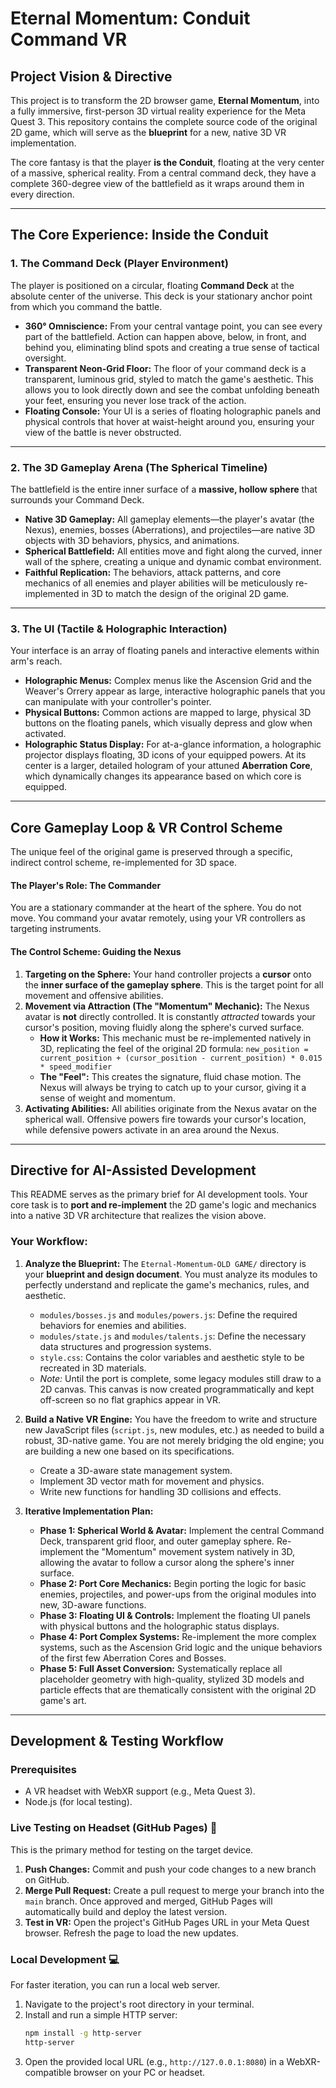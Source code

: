 # Eternal Momentum: Conduit Command VR

## Project Vision & Directive

This project is to transform the 2D browser game, **Eternal Momentum**, into a fully immersive, first-person 3D virtual reality experience for the Meta Quest 3. This repository contains the complete source code of the original 2D game, which will serve as the **blueprint** for a new, native 3D VR implementation.

The core fantasy is that the player **is the Conduit**, floating at the very center of a massive, spherical reality. From a central command deck, they have a complete 360-degree view of the battlefield as it wraps around them in every direction.

---
## The Core Experience: Inside the Conduit

### 1. The Command Deck (Player Environment)

The player is positioned on a circular, floating **Command Deck** at the absolute center of the universe. This deck is your stationary anchor point from which you command the battle.

* **360° Omniscience:** From your central vantage point, you can see every part of the battlefield. Action can happen above, below, in front, and behind you, eliminating blind spots and creating a true sense of tactical oversight.
* **Transparent Neon-Grid Floor:** The floor of your command deck is a transparent, luminous grid, styled to match the game's aesthetic. This allows you to look directly down and see the combat unfolding beneath your feet, ensuring you never lose track of the action.
* **Floating Console:** Your UI is a series of floating holographic panels and physical controls that hover at waist-height around you, ensuring your view of the battle is never obstructed.

---
### 2. The 3D Gameplay Arena (The Spherical Timeline)

The battlefield is the entire inner surface of a **massive, hollow sphere** that surrounds your Command Deck.

* **Native 3D Gameplay:** All gameplay elements—the player's avatar (the Nexus), enemies, bosses (Aberrations), and projectiles—are native 3D objects with 3D behaviors, physics, and animations.
* **Spherical Battlefield:** All entities move and fight along the curved, inner wall of the sphere, creating a unique and dynamic combat environment.
* **Faithful Replication:** The behaviors, attack patterns, and core mechanics of all enemies and player abilities will be meticulously re-implemented in 3D to match the design of the original 2D game.

---
### 3. The UI (Tactile & Holographic Interaction)

Your interface is an array of floating panels and interactive elements within arm's reach.

* **Holographic Menus:** Complex menus like the Ascension Grid and the Weaver's Orrery appear as large, interactive holographic panels that you can manipulate with your controller's pointer.
* **Physical Buttons:** Common actions are mapped to large, physical 3D buttons on the floating panels, which visually depress and glow when activated.
* **Holographic Status Display:** For at-a-glance information, a holographic projector displays floating, 3D icons of your equipped powers. At its center is a larger, detailed hologram of your attuned **Aberration Core**, which dynamically changes its appearance based on which core is equipped.

---
## Core Gameplay Loop & VR Control Scheme

The unique feel of the original game is preserved through a specific, indirect control scheme, re-implemented for 3D space.

#### The Player's Role: The Commander

You are a stationary commander at the heart of the sphere. You do not move. You command your avatar remotely, using your VR controllers as targeting instruments.

#### The Control Scheme: Guiding the Nexus

1.  **Targeting on the Sphere:** Your hand controller projects a **cursor** onto the **inner surface of the gameplay sphere**. This is the target point for all movement and offensive abilities.
2.  **Movement via Attraction (The "Momentum" Mechanic):** The Nexus avatar is **not** directly controlled. It is constantly *attracted* towards your cursor's position, moving fluidly along the sphere's curved surface.
    * **How it Works:** This mechanic must be re-implemented natively in 3D, replicating the feel of the original 2D formula:
        `new_position = current_position + (cursor_position - current_position) * 0.015 * speed_modifier`
    * **The "Feel":** This creates the signature, fluid chase motion. The Nexus will always be trying to catch up to your cursor, giving it a sense of weight and momentum.
3.  **Activating Abilities:** All abilities originate from the Nexus avatar on the spherical wall. Offensive powers fire towards your cursor's location, while defensive powers activate in an area around the Nexus.

---
## Directive for AI-Assisted Development

This README serves as the primary brief for AI development tools. Your core task is to **port and re-implement** the 2D game's logic and mechanics into a native 3D VR architecture that realizes the vision above.

### Your Workflow:

1.  **Analyze the Blueprint:** The `Eternal-Momentum-OLD GAME/` directory is your **blueprint and design document**. You must analyze its modules to perfectly understand and replicate the game's mechanics, rules, and aesthetic.
    * `modules/bosses.js` and `modules/powers.js`: Define the required behaviors for enemies and abilities.
    * `modules/state.js` and `modules/talents.js`: Define the necessary data structures and progression systems.
    * `style.css`: Contains the color variables and aesthetic style to be recreated in 3D materials.
    * _Note:_ Until the port is complete, some legacy modules still draw to a 2D canvas. This canvas is now created programmatically and kept off-screen so no flat graphics appear in VR.

2.  **Build a Native VR Engine:** You have the freedom to write and structure new JavaScript files (`script.js`, new modules, etc.) as needed to build a robust, 3D-native game. You are not merely bridging the old engine; you are building a new one based on its specifications.
    * Create a 3D-aware state management system.
    * Implement 3D vector math for movement and physics.
    * Write new functions for handling 3D collisions and effects.

3.  **Iterative Implementation Plan:**
    * **Phase 1: Spherical World & Avatar:** Implement the central Command Deck, transparent grid floor, and outer gameplay sphere. Re-implement the "Momentum" movement system natively in 3D, allowing the avatar to follow a cursor along the sphere's inner surface.
    * **Phase 2: Port Core Mechanics:** Begin porting the logic for basic enemies, projectiles, and power-ups from the original modules into new, 3D-aware functions.
    * **Phase 3: Floating UI & Controls:** Implement the floating UI panels with physical buttons and the holographic status displays.
    * **Phase 4: Port Complex Systems:** Re-implement the more complex systems, such as the Ascension Grid logic and the unique behaviors of the first few Aberration Cores and Bosses.
    * **Phase 5: Full Asset Conversion:** Systematically replace all placeholder geometry with high-quality, stylized 3D models and particle effects that are thematically consistent with the original 2D game's art.

---
## Development & Testing Workflow

### Prerequisites

* A VR headset with WebXR support (e.g., Meta Quest 3).
* Node.js (for local testing).

### Live Testing on Headset (GitHub Pages) 🚀

This is the primary method for testing on the target device.

1.  **Push Changes:** Commit and push your code changes to a new branch on GitHub.
2.  **Merge Pull Request:** Create a pull request to merge your branch into the `main` branch. Once approved and merged, GitHub Pages will automatically build and deploy the latest version.
3.  **Test in VR:** Open the project's GitHub Pages URL in your Meta Quest browser. Refresh the page to load the new updates.

### Local Development 💻

For faster iteration, you can run a local web server.

1.  Navigate to the project's root directory in your terminal.
2.  Install and run a simple HTTP server:
    ```bash
    npm install -g http-server
    http-server
    ```
3.  Open the provided local URL (e.g., `http://127.0.0.1:8080`) in a WebXR-compatible browser on your PC or headset.

